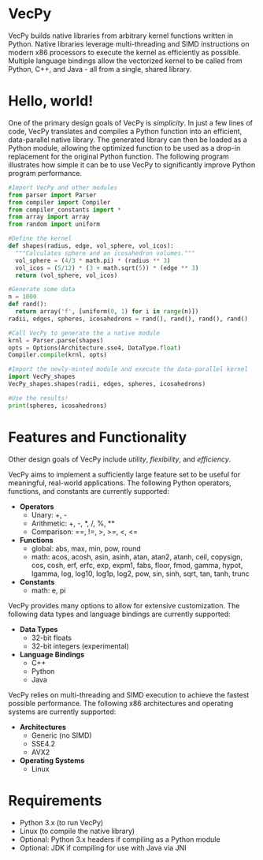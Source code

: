 VecPy
=====

VecPy builds native libraries from arbitrary kernel functions written in Python. Native libraries leverage multi-threading and SIMD instructions on modern x86 processors to execute the kernel as efficiently as possible. Multiple language bindings allow the vectorized kernel to be called from Python, C++, and Java - all from a single, shared library.


Hello, world!
=====
One of the primary design goals of VecPy is *simplicity*. In just a few lines of code, VecPy translates and compiles a Python function into an efficient, data-parallel native library. The generated library can then be loaded as a Python module, allowing the optimized function to be used as a drop-in replacement for the original Python function. The following program illustrates how simple it can be to use VecPy to significantly improve Python program performance.
```python
#Import VecPy and other modules
from parser import Parser
from compiler import Compiler
from compiler_constants import *
from array import array
from random import uniform

#Define the kernel
def shapes(radius, edge, vol_sphere, vol_icos):
  """Calculates sphere and an icosahedron volumes."""
  vol_sphere = (4/3 * math.pi) * (radius ** 3)
  vol_icos = (5/12) * (3 + math.sqrt(5)) * (edge ** 3)
  return (vol_sphere, vol_icos)

#Generate some data
n = 1000
def rand():
  return array('f', [uniform(0, 1) for i in range(n)])
radii, edges, spheres, icosahedrons = rand(), rand(), rand(), rand()

#Call VecPy to generate the a native module
krnl = Parser.parse(shapes)
opts = Options(Architecture.sse4, DataType.float)
Compiler.compile(krnl, opts)

#Import the newly-minted module and execute the data-parallel kernel
import VecPy_shapes
VecPy_shapes.shapes(radii, edges, spheres, icosahedrons)

#Use the results!
print(spheres, icosahedrons)
```

Features and Functionality
=====
Other design goals of VecPy include *utility*, *flexibility*, and *efficiency*.

VecPy aims to implement a sufficiently large feature set to be useful for meaningful, real-world applications. The following Python operators, functions, and constants are currently supported:

  - **Operators**
    - Unary: +, -
    - Arithmetic: +, -, \*, /, %, \*\*
    - Comparison: ==, !=, >, >=, <, <=
  - **Functions**
    - global: abs, max, min, pow, round
    - math: acos, acosh, asin, asinh, atan, atan2, atanh, ceil, copysign, cos, cosh, erf, erfc, exp, expm1, fabs, floor, fmod, gamma, hypot, lgamma, log, log10, log1p, log2, pow, sin, sinh, sqrt, tan, tanh, trunc
  - **Constants**
    - math: e, pi


VecPy provides many options to allow for extensive customization. The following data types and language bindings are currently supported:

  - **Data Types**
    - 32-bit floats
    - 32-bit integers (experimental)
  - **Language Bindings**
    - C++
    - Python
    - Java

VecPy relies on multi-threading and SIMD execution to achieve the fastest possible performance. The following x86 architectures and operating systems are currently supported:

  - **Architectures**
    - Generic (no SIMD)
    - SSE4.2
    - AVX2
  - **Operating Systems**
    - Linux

Requirements
=====
  - Python 3.x (to run VecPy)
  - Linux (to compile the native library)
  - Optional: Python 3.x headers if compiling as a Python module
  - Optional: JDK if compiling for use with Java via JNI
